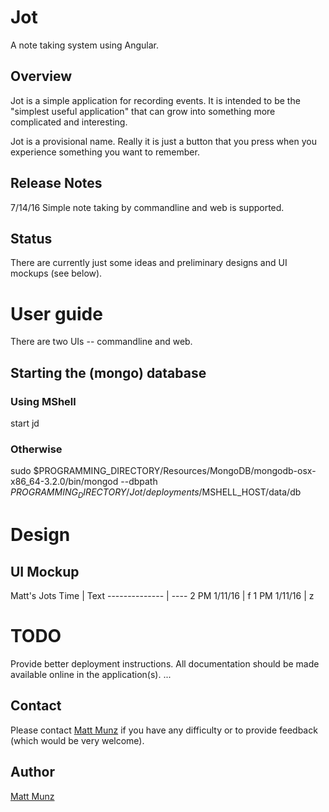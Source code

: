 # Jot

A note taking system using Angular.

## Overview

Jot is a simple application for recording events. It is intended to be the "simplest 
useful application" that can grow into something more complicated and interesting.

Jot is a provisional name. Really it is just a button that you press when you experience 
something you want to remember.

## Release Notes

7/14/16 Simple note taking by commandline and web is supported.

## Status

There are currently just some ideas and preliminary designs and UI mockups (see below).

# User guide

There are two UIs -- commandline and web. 

## Starting the (mongo) database 

### Using MShell

start jd 

### Otherwise

sudo $PROGRAMMING_DIRECTORY/Resources/MongoDB/mongodb-osx-x86_64-3.2.0/bin/mongod --dbpath $PROGRAMMING_DIRECTORY/Jot/deployments/$MSHELL_HOST/data/db

# Design

## UI Mockup

Matt's Jots
Time           | Text
-------------- | ----
2 PM 1/11/16   | f
1 PM 1/11/16   | z

# TODO 

Provide better deployment instructions.
All documentation should be made available online in the application(s).
...

## Contact

Please contact [Matt Munz](https://github.com/mattmunz) if you have any difficulty or 
to provide feedback (which would be very welcome).

## Author

[Matt Munz](https://github.com/mattmunz)


